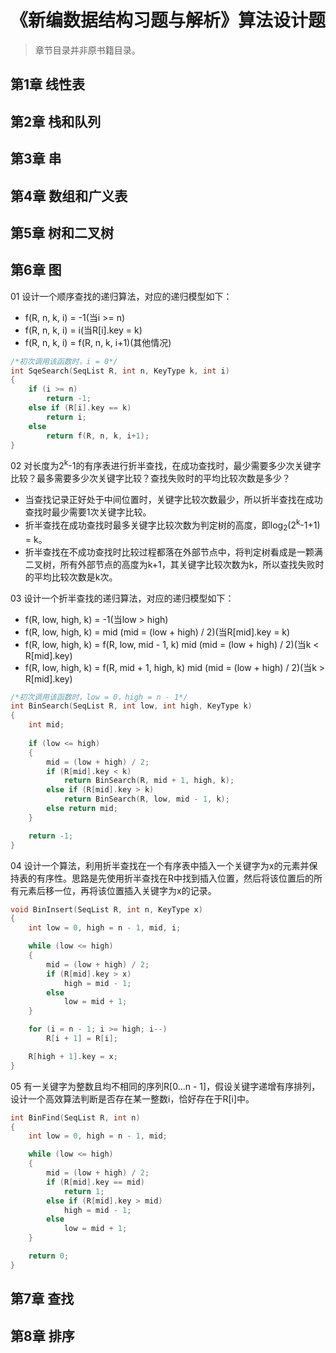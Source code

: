 # 《新编数据结构习题与解析》算法设计题

> 章节目录并非原书籍目录。

## 第1章 线性表

## 第2章 栈和队列

## 第3章 串

## 第4章 数组和广义表

## 第5章 树和二叉树

## 第6章 图

01 设计一个顺序查找的递归算法，对应的递归模型如下：

+ f(R, n, k, i) = -1(当i >= n)
+ f(R, n, k, i) = i(当R[i].key = k)
+ f(R, n, k, i) = f(R, n, k, i+1)(其他情况)

```c
/*初次调用该函数时，i = 0*/
int SqeSearch(SeqList R, int n, KeyType k, int i)
{
    if (i >= n)
        return -1;
    else if (R[i].key == k)
        return i;
    else
        return f(R, n, k, i+1);
}
```

02 对长度为2<sup>k</sup>-1的有序表进行折半查找，在成功查找时，最少需要多少次关键字比较？最多需要多少次关键字比较？查找失败时的平均比较次数是多少？

+ 当查找记录正好处于中间位置时，关键字比较次数最少，所以折半查找在成功查找时最少需要1次关键字比较。
+ 折半查找在成功查找时最多关键字比较次数为判定树的高度，即log<sub>2</sub>(2<sup>k</sup>-1+1) = k。
+ 折半查找在不成功查找时比较过程都落在外部节点中，将判定树看成是一颗满二叉树，所有外部节点的高度为k+1，其关键字比较次数为k，所以查找失败时的平均比较次数是k次。

03 设计一个折半查找的递归算法，对应的递归模型如下：

+ f(R, low, high, k) = -1(当low > high)
+ f(R, low, high, k) = mid (mid = (low + high) / 2)(当R[mid].key = k)
+ f(R, low, high, k) = f(R, low, mid - 1, k) mid (mid = (low + high) / 2)(当k < R[mid].key)
+ f(R, low, high, k) = f(R, mid + 1, high, k) mid (mid = (low + high) / 2)(当k > R[mid].key)

```c
/*初次调用该函数时，low = 0，high = n - 1*/
int BinSearch(SeqList R, int low, int high, KeyType k)
{
    int mid;
    
    if (low <= high)
    {
        mid = (low + high) / 2;
        if (R[mid].key < k)
            return BinSearch(R, mid + 1, high, k);
        else if (R[mid].key > k)
            return BinSearch(R, low, mid - 1, k);
        else return mid;
    }

    return -1;
}
```

04 设计一个算法，利用折半查找在一个有序表中插入一个关键字为x的元素并保持表的有序性。思路是先使用折半查找在R中找到插入位置，然后将该位置后的所有元素后移一位，再将该位置插入关键字为x的记录。

```c
void BinInsert(SeqList R, int n, KeyType x)
{
    int low = 0, high = n - 1, mid, i;

    while (low <= high)
    {
        mid = (low + high) / 2;
        if (R[mid].key > x)
            high = mid - 1;
        else
            low = mid + 1;
    }

    for (i = n - 1; i >= high; i--)
        R[i + 1] = R[i];

    R[high + 1].key = x;
}
```

05 有一关键字为整数且均不相同的序列R[0...n - 1]，假设关键字递增有序排列，设计一个高效算法判断是否存在某一整数i，恰好存在于R[i]中。

```c
int BinFind(SeqList R, int n)
{
    int low = 0, high = n - 1, mid;

    while (low <= high)
    {
        mid = (low + high) / 2;
        if (R[mid].key == mid)
            return 1;
        else if (R[mid].key > mid)
            high = mid - 1;
        else
            low = mid + 1;
    }

    return 0;
}
```

## 第7章 查找

## 第8章 排序